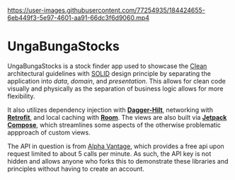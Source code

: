 
https://user-images.githubusercontent.com/77254935/184424655-6eb449f3-5e97-4601-aa91-66dc3f6d9060.mp4

# UngaBungaStocks

UngaBungaStocks is a stock finder app used to showcase the [Clean](https://medium.com/android-dev-hacks/detailed-guide-on-android-clean-architecture-9eab262a9011) architectural guidelines with [SOLID](https://medium.com/android-news/android-development-the-solid-principles-3b5779b105d2) design principle by separating the application into *data*, *domain*, and *presentation*.
This allows for clean code visually and physically as the separation of business logic allows for more flexibility. 

It also utilizes dependency injection with [**Dagger-Hilt**](https://dagger.dev/hilt/), networking with [**Retrofit**](https://square.github.io/retrofit/), and local caching with [**Room**](https://developer.android.com/jetpack/androidx/releases/room). 
The views are also built via [**Jetpack Compose**](https://developer.android.com/jetpack/compose), which streamlines some aspects of the otherwise problematic appproach of custom views. 

The API in question is from [Alpha Vantage](https://www.alphavantage.co/documentation/#), which provides a free api upon request limited to about 5 calls per minute. As such, the API key is not hidden
and allows anyone who forks this to demonstrate these libraries and principles without having to create an account. 

